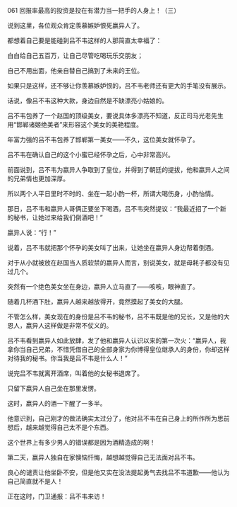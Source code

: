 061 回报率最高的投资是投在有潜力当一把手的人身上！（三）






说到这里，各位观众肯定羡慕嫉妒恨死嬴异人了。

都想着自己要是能碰到吕不韦这样的人那简直太幸福了：

白白给自己五百万，让自己尽管吃喝玩乐交朋友；

自己不用出面，他亲自替自己搞到了未来的王位。

如果只是这样，还不够让你羡慕嫉妒恨的，吕不韦老师还有更大的手笔没有展示。



话说，像吕不韦这种大款，身边自然是不缺漂亮小姑娘的。

吕不韦包养了一个赵国的顶级美女，要说具体多漂亮不知道，反正司马光老先生用“邯郸诸姬绝美者”来形容这个美女的美艳程度。

年富力强的吕不韦包养了邯郸第一美女——不久，这位美女就怀孕了。

吕不韦在确认自己的这个小蜜已经怀孕之后，心中非常高兴。



前面说到，吕不韦为嬴异人争取到了皇位，并得到了朝廷的提拔，他和嬴异人之间的兄弟情也更加深厚。

所以两个人平日里时不时的、坐在一起小酌一杯，所谓大喝伤身，小酌怡情。

那日，吕不韦和嬴异人哥俩正要坐下喝酒，吕不韦突然提议：“我最近招了一个新的秘书，让她过来给我们倒酒吧！”

嬴异人说：“行！”

说着，吕不韦就把那个怀孕的美女叫了出来，让她坐在嬴异人身边帮着倒酒。

对于从小就被放在赵国当人质软禁的嬴异人而言，别说美女，就是母耗子都没有见过几个。

突然有一个绝色美女坐在身边，嬴异人立马直了——咳咳，眼神直了。



随着几杯酒下肚，嬴异人越来越放得开，竟然摸起了美女的大腿。

不管怎么样，美女现在的身份是吕不韦的秘书，吕不韦既是他的兄长，又是他的大恩人，嬴异人这样做是非常不仗义的。

吕不韦看到嬴异人如此放肆，发了他和嬴异人认识以来的第一次火：“嬴异人，我拿你当自己兄弟，不惜凭借自己的全部身家为你博得皇位继承人的身份，你却这样对待我的秘书。你当我是吕不韦是什么人！”

说完吕不韦就离开酒席，叫着他的女秘书退席了。

只留下嬴异人自己坐在那里发愣。



这时，嬴异人的酒一下醒了一多半。

他意识到，自己刚才的做法确实太过分了，他对吕不韦在自己身上的所作所为思前想后，越来越觉得自己太不是个东西。

这个世界上有多少男人的错误都是因为酒精造成的啊！



第二天，嬴异人独自在家懊恼忏悔，越想越觉得自己无法面对吕不韦。

良心的谴责让他坐卧不安，但是他又实在没法提起勇气去找吕不韦道歉——他认为自己简直就不是人！

正在这时，门卫通报：吕不韦来访！

